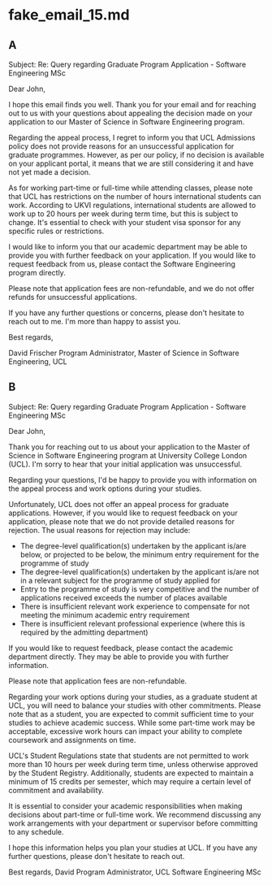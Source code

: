 # fake_email_15.md

## A

Subject: Re: Query regarding Graduate Program Application - Software Engineering MSc

Dear John,

I hope this email finds you well. Thank you for your email and for reaching out to us with your questions about appealing the decision made on your application to our Master of Science in Software Engineering program.

Regarding the appeal process, I regret to inform you that UCL Admissions policy does not provide reasons for an unsuccessful application for graduate programmes. However, as per our policy, if no decision is available on your applicant portal, it means that we are still considering it and have not yet made a decision.

As for working part-time or full-time while attending classes, please note that UCL has restrictions on the number of hours international students can work. According to UKVI regulations, international students are allowed to work up to 20 hours per week during term time, but this is subject to change. It's essential to check with your student visa sponsor for any specific rules or restrictions.

I would like to inform you that our academic department may be able to provide you with further feedback on your application. If you would like to request feedback from us, please contact the Software Engineering program directly.

Please note that application fees are non-refundable, and we do not offer refunds for unsuccessful applications.

If you have any further questions or concerns, please don't hesitate to reach out to me. I'm more than happy to assist you.

Best regards,

David Frischer
Program Administrator, Master of Science in Software Engineering, UCL

## B

Subject: Re: Query regarding Graduate Program Application - Software Engineering MSc

Dear John,

Thank you for reaching out to us about your application to the Master of Science in Software Engineering program at University College London (UCL). I'm sorry to hear that your initial application was unsuccessful.

Regarding your questions, I'd be happy to provide you with information on the appeal process and work options during your studies.

Unfortunately, UCL does not offer an appeal process for graduate applications. However, if you would like to request feedback on your application, please note that we do not provide detailed reasons for rejection. The usual reasons for rejection may include:

* The degree-level qualification(s) undertaken by the applicant is/are below, or projected to be below, the minimum entry requirement for the programme of study
* The degree-level qualification(s) undertaken by the applicant is/are not in a relevant subject for the programme of study applied for
* Entry to the programme of study is very competitive and the number of applications received exceeds the number of places available
* There is insufficient relevant work experience to compensate for not meeting the minimum academic entry requirement
* There is insufficient relevant professional experience (where this is required by the admitting department)

If you would like to request feedback, please contact the academic department directly. They may be able to provide you with further information.

Please note that application fees are non-refundable.

Regarding your work options during your studies, as a graduate student at UCL, you will need to balance your studies with other commitments. Please note that as a student, you are expected to commit sufficient time to your studies to achieve academic success. While some part-time work may be acceptable, excessive work hours can impact your ability to complete coursework and assignments on time.

UCL's Student Regulations state that students are not permitted to work more than 10 hours per week during term time, unless otherwise approved by the Student Registry. Additionally, students are expected to maintain a minimum of 15 credits per semester, which may require a certain level of commitment and availability.

It is essential to consider your academic responsibilities when making decisions about part-time or full-time work. We recommend discussing any work arrangements with your department or supervisor before committing to any schedule.

I hope this information helps you plan your studies at UCL. If you have any further questions, please don't hesitate to reach out.

Best regards,
David
Program Administrator, UCL Software Engineering MSc



